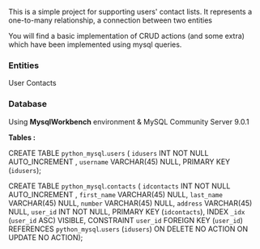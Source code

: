 This is a simple project for supporting users' contact lists.
It represents a one-to-many relationship, a connection between two entities

You will find a basic implementation of CRUD actions (and some extra) which have been implemented using mysql queries.

### Entities
User
Contacts

### Database
Using **MysqlWorkbench** environment & MySQL Community Server 9.0.1

**Tables :**

CREATE TABLE `python_mysql`.`users` (
  `idusers` INT NOT NULL AUTO_INCREMENT ,
  `username` VARCHAR(45) NULL,
  PRIMARY KEY (`idusers`);

CREATE TABLE `python_mysql`.`contacts` (
  `idcontacts` INT NOT NULL AUTO_INCREMENT ,
  `first_name` VARCHAR(45) NULL,
  `last_name` VARCHAR(45) NULL,
  `number` VARCHAR(45) NULL,
  `address` VARCHAR(45) NULL,
  `user_id` INT NOT NULL,
  PRIMARY KEY (`idcontacts`),
  INDEX `_idx` (`user_id` ASC) VISIBLE,
  CONSTRAINT `user_id`
    FOREIGN KEY (`user_id`)
    REFERENCES `python_mysql`.`users` (`idusers`)
    ON DELETE NO ACTION
    ON UPDATE NO ACTION);
